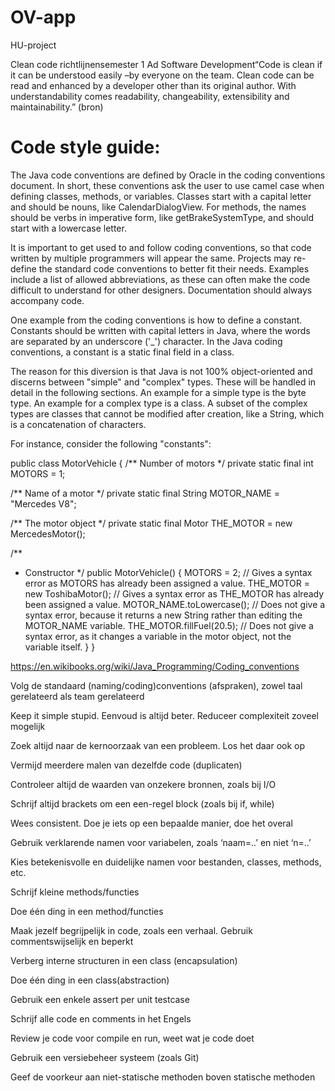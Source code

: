 # OV-app
HU-project

Clean code richtlijnensemester 1 Ad Software Development“Code is clean if it can be understood easily –by everyone on the team. Clean code can be read and enhanced by a developer other than its original author. With understandability comes readability, changeability, extensibility and maintainability.” (bron)

# Code style guide:

The Java code conventions are defined by Oracle in the coding conventions document. In short, these conventions ask the user to use camel case when defining classes, methods, or variables. Classes start with a capital letter and should be nouns, like CalendarDialogView. For methods, the names should be verbs in imperative form, like getBrakeSystemType, and should start with a lowercase letter.

It is important to get used to and follow coding conventions, so that code written by multiple programmers will appear the same. Projects may re-define the standard code conventions to better fit their needs. Examples include a list of allowed abbreviations, as these can often make the code difficult to understand for other designers. Documentation should always accompany code.

One example from the coding conventions is how to define a constant. Constants should be written with capital letters in Java, where the words are separated by an underscore ('_') character. In the Java coding conventions, a constant is a static final field in a class.

The reason for this diversion is that Java is not 100% object-oriented and discerns between "simple" and "complex" types. These will be handled in detail in the following sections. An example for a simple type is the byte type. An example for a complex type is a class. A subset of the complex types are classes that cannot be modified after creation, like a String, which is a concatenation of characters.

For instance, consider the following "constants":


public class MotorVehicle {
  /** Number of motors */
  private static final int MOTORS = 1;

  /** Name of a motor */
  private static final String MOTOR_NAME = "Mercedes V8";

  /** The motor object */
  private static final Motor THE_MOTOR = new MercedesMotor();

  /**
   * Constructor
   */
  public MotorVehicle() {
    MOTORS = 2;                     // Gives a syntax error as MOTORS has already been assigned a value.
    THE_MOTOR = new ToshibaMotor(); // Gives a syntax error as THE_MOTOR has already been assigned a value.
    MOTOR_NAME.toLowercase();       // Does not give a syntax error, because it returns a new String rather than editing the MOTOR_NAME variable.
    THE_MOTOR.fillFuel(20.5);       // Does not give a syntax error, as it changes a variable in the motor object, not the variable itself.
    }
}
  
  https://en.wikibooks.org/wiki/Java_Programming/Coding_conventions



Volg de standaard (naming/coding)conventions (afspraken), zowel taal gerelateerd als team gerelateerd

Keep it simple stupid. Eenvoud is altijd beter. Reduceer complexiteit zoveel mogelijk

Zoek altijd naar de kernoorzaak van een probleem. Los het daar ook op

Vermijd meerdere malen van dezelfde code (duplicaten)

Controleer altijd de waarden van onzekere bronnen, zoals bij I/O

Schrijf altijd brackets om een een-regel block (zoals bij if, while)

Wees consistent. Doe je iets op een bepaalde manier, doe het overal

Gebruik verklarende namen voor variabelen, zoals ‘naam=..’ en niet ‘n=..’

Kies betekenisvolle en duidelijke namen voor bestanden, classes, methods, etc.

Schrijf kleine methods/functies

Doe één ding in een method/functies

Maak jezelf begrijpelijk in code, zoals een verhaal. Gebruik commentswijselijk en beperkt

Verberg interne structuren in een class (encapsulation)

Doe één ding in een class(abstraction)

Gebruik een enkele assert per unit testcase

Schrijf alle code en comments in het Engels

Review je code voor compile en run, weet wat je code doet

Gebruik een versiebeheer systeem (zoals Git)

Geef de voorkeur aan niet-statische methoden boven statische methoden

